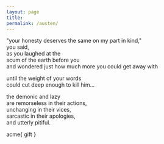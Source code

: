 ```yaml
---
layout: page
title:  
permalink: /austen/
---
```


"your honesty deserves the same on my part in kind,"  
you said,  
as you laughed at the  
scum of the earth before you  
and wondered just how much more you could get away with  

until the weight of your words  
could cut deep enough to kill him...  

the demonic and lazy  
are remorseless in their actions,  
unchanging in their vices,  
sarcastic in their apologies,  
and utterly pitiful.  

acme{ gift }
